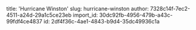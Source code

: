 title: 'Hurricane Winston'
slug: hurricane-winston
author: 7328c14f-7ec2-4511-a24d-29a1c5ce23eb
import_id: 30dc92fb-4956-479b-a43c-99fdf4ce4837
id: 2df4f36c-4ae1-4843-b9d4-35dc49936c1a
